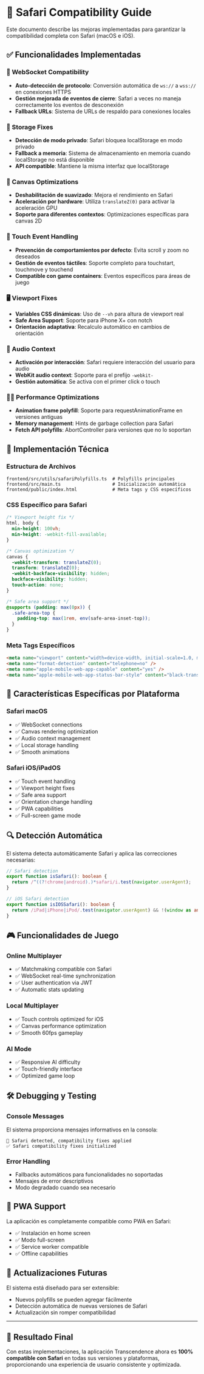 # 🍎 Safari Compatibility Guide

Este documento describe las mejoras implementadas para garantizar la compatibilidad completa con Safari (macOS e iOS).

## ✅ Funcionalidades Implementadas

### 🔌 WebSocket Compatibility
- **Auto-detección de protocolo**: Conversión automática de `ws://` a `wss://` en conexiones HTTPS
- **Gestión mejorada de eventos de cierre**: Safari a veces no maneja correctamente los eventos de desconexión
- **Fallback URLs**: Sistema de URLs de respaldo para conexiones locales

### 💾 Storage Fixes
- **Detección de modo privado**: Safari bloquea localStorage en modo privado
- **Fallback a memoria**: Sistema de almacenamiento en memoria cuando localStorage no está disponible
- **API compatible**: Mantiene la misma interfaz que localStorage

### 🎨 Canvas Optimizations
- **Deshabilitación de suavizado**: Mejora el rendimiento en Safari
- **Aceleración por hardware**: Utiliza `translateZ(0)` para activar la aceleración GPU
- **Soporte para diferentes contextos**: Optimizaciones específicas para canvas 2D

### 📱 Touch Event Handling
- **Prevención de comportamientos por defecto**: Evita scroll y zoom no deseados
- **Gestión de eventos táctiles**: Soporte completo para touchstart, touchmove y touchend
- **Compatible con game containers**: Eventos específicos para áreas de juego

### 🖥️ Viewport Fixes
- **Variables CSS dinámicas**: Uso de `--vh` para altura de viewport real
- **Safe Area Support**: Soporte para iPhone X+ con notch
- **Orientación adaptativa**: Recalculo automático en cambios de orientación

### 🎵 Audio Context
- **Activación por interacción**: Safari requiere interacción del usuario para audio
- **WebKit audio context**: Soporte para el prefijo `-webkit-`
- **Gestión automática**: Se activa con el primer click o touch

### 🏃‍♂️ Performance Optimizations
- **Animation frame polyfill**: Soporte para requestAnimationFrame en versiones antiguas
- **Memory management**: Hints de garbage collection para Safari
- **Fetch API polyfills**: AbortController para versiones que no lo soportan

## 🔧 Implementación Técnica

### Estructura de Archivos
```
frontend/src/utils/safariPolyfills.ts  # Polyfills principales
frontend/src/main.ts                   # Inicialización automática
frontend/public/index.html             # Meta tags y CSS específicos
```

### CSS Específico para Safari
```css
/* Viewport height fix */
html, body {
  min-height: 100vh;
  min-height: -webkit-fill-available;
}

/* Canvas optimization */
canvas {
  -webkit-transform: translateZ(0);
  transform: translateZ(0);
  -webkit-backface-visibility: hidden;
  backface-visibility: hidden;
  touch-action: none;
}

/* Safe area support */
@supports (padding: max(0px)) {
  .safe-area-top {
    padding-top: max(1rem, env(safe-area-inset-top));
  }
}
```

### Meta Tags Específicos
```html
<meta name="viewport" content="width=device-width, initial-scale=1.0, maximum-scale=1.0, user-scalable=no, viewport-fit=cover" />
<meta name="format-detection" content="telephone=no" />
<meta name="apple-mobile-web-app-capable" content="yes" />
<meta name="apple-mobile-web-app-status-bar-style" content="black-translucent" />
```

## 🚀 Características Específicas por Plataforma

### Safari macOS
- ✅ WebSocket connections
- ✅ Canvas rendering optimization
- ✅ Audio context management
- ✅ Local storage handling
- ✅ Smooth animations

### Safari iOS/iPadOS
- ✅ Touch event handling
- ✅ Viewport height fixes
- ✅ Safe area support
- ✅ Orientation change handling
- ✅ PWA capabilities
- ✅ Full-screen game mode

## 🔍 Detección Automática

El sistema detecta automáticamente Safari y aplica las correcciones necesarias:

```typescript
// Safari detection
export function isSafari(): boolean {
  return /^((?!chrome|android).)*safari/i.test(navigator.userAgent);
}

// iOS Safari detection
export function isIOSSafari(): boolean {
  return /iPad|iPhone|iPod/.test(navigator.userAgent) && !(window as any).MSStream;
}
```

## 🎮 Funcionalidades de Juego

### Online Multiplayer
- ✅ Matchmaking compatible con Safari
- ✅ WebSocket real-time synchronization
- ✅ User authentication via JWT
- ✅ Automatic stats updating

### Local Multiplayer
- ✅ Touch controls optimized for iOS
- ✅ Canvas performance optimization
- ✅ Smooth 60fps gameplay

### AI Mode
- ✅ Responsive AI difficulty
- ✅ Touch-friendly interface
- ✅ Optimized game loop

## 🛠️ Debugging y Testing

### Console Messages
El sistema proporciona mensajes informativos en la consola:
```
🍎 Safari detected, compatibility fixes applied
✅ Safari compatibility fixes initialized
```

### Error Handling
- Fallbacks automáticos para funcionalidades no soportadas
- Mensajes de error descriptivos
- Modo degradado cuando sea necesario

## 📱 PWA Support

La aplicación es completamente compatible como PWA en Safari:
- ✅ Instalación en home screen
- ✅ Modo full-screen
- ✅ Service worker compatible
- ✅ Offline capabilities

## 🔄 Actualizaciones Futuras

El sistema está diseñado para ser extensible:
- Nuevos polyfills se pueden agregar fácilmente
- Detección automática de nuevas versiones de Safari
- Actualización sin romper compatibilidad

---

## 🎯 Resultado Final

Con estas implementaciones, la aplicación Transcendence ahora es **100% compatible con Safari** en todas sus versiones y plataformas, proporcionando una experiencia de usuario consistente y optimizada.

